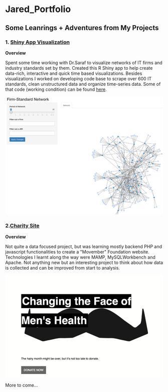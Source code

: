 # Jared_Portfolio

## Some Leanrings + Adventures from My Projects

### 1. [Shiny App Visualization](https://github.com/jaredc7/research_public/blob/main/app.R)

**Overview**

Spent some time working with Dr.Saraf to visualize networks of IT firms and industry standards set by them. Created this R Shiny app to help create data-rich, interactive and quick time based visualizations. Besides visualizations I worked on developing code base to scrape over 600 IT standards, clean unstructured data and organize time-series data. Some of that code (working condition) can be found [here](https://github.com/jaredc7/research_public). 

![](/images/Screen%20Shot%202021-01-27%20at%2010.56.55%20PM.png)

### 2.[Charity Site](https://github.com/jaredc7/465_project)

**Overview**

Not quite a data focused project, but was learning mostly backend PHP and javascript functionalities to create a "Movember" Foundation website. Technologies I learnt along the way were MAMP, MySQLWorkbench and Apache. Not anything new but an interesting project to think about how data is collected and can be improved from start to analysis.

![](/images/Screen%20Shot%202021-01-27%20at%2011.23.27%20PM.png)

More to come...
